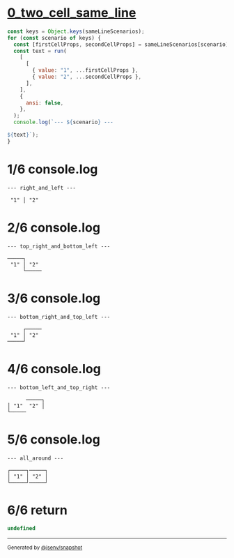 # [0_two_cell_same_line](../../table_two_cells.test.mjs#L64)

```js
const keys = Object.keys(sameLineScenarios);
for (const scenario of keys) {
  const [firstCellProps, secondCellProps] = sameLineScenarios[scenario];
  const text = run(
    [
      [
        { value: "1", ...firstCellProps },
        { value: "2", ...secondCellProps },
      ],
    ],
    {
      ansi: false,
    },
  );
  console.log(`--- ${scenario} ---

${text}`);
}
```

# 1/6 console.log

```console
--- right_and_left ---

 "1" │ "2" 
```

# 2/6 console.log

```console
--- top_right_and_bottom_left ---

─────┐     
 "1" │ "2" 
     └─────
```

# 3/6 console.log

```console
--- bottom_right_and_top_left ---

     ┌─────
 "1" │ "2" 
─────┘     
```

# 4/6 console.log

```console
--- bottom_left_and_top_right ---

      ─────┐
│ "1"  "2" │
└─────      
```

# 5/6 console.log

```console
--- all_around ---

┌─────┐─────┐
│ "1" │ "2" │
└─────┘─────┘
```

# 6/6 return

```js
undefined
```

---

<sub>
  Generated by <a href="https://github.com/jsenv/core/tree/main/packages/independent/snapshot">@jsenv/snapshot</a>
</sub>
